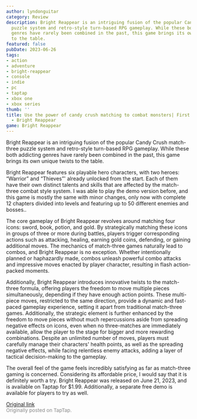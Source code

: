 ```yaml
---
author: lyndonguitar
category: Review
description: Bright Reappear is an intriguing fusion of the popular Candy Crush match-three
  puzzle system and retro-style turn-based RPG gameplay. While these both addicting
  genres have rarely been combined in the past, this game brings its own unique twists
  to the table.
featured: false
pubDate: 2023-06-26
tags:
- action
- adventure
- bright-reappear
- console
- indie
- pc
- taptap
- xbox one
- xbox series
thumb: ''
title: Use the power of candy crush matching to combat monsters| First Impressions
  - Bright Reappear
game: Bright Reappear
---
```

Bright Reappear is an intriguing fusion of the popular Candy Crush match-three puzzle system and retro-style turn-based RPG gameplay. While these both addicting genres have rarely been combined in the past, this game brings its own unique twists to the table.

Bright Reappear features six playable hero characters, with two heroes: “Warrior” and “Thieves”' already unlocked from the start. Each of them have their own distinct talents and skills that are affected by the match-three combat style system. I was able to play the demo version before, and this game is mostly the same with minor changes, only now with complete 12 chapters divided into levels and featuring up to 50 different enemies and bosses..

The core gameplay of Bright Reappear revolves around matching four icons: sword, book, potion, and gold. By strategically matching these icons in groups of three or more during battles, players trigger corresponding actions such as attacking, healing, earning gold coins, defending, or gaining additional moves. The mechanics of match-three games naturally lead to combos, and Bright Reappear is no exception. Whether intentionally planned or haphazardly made, combos unleash powerful combo attacks and impressive moves enacted by player character, resulting in flash action-packed moments.

Additionally, Bright Reappear introduces innovative twists to the match-three formula, offering players the freedom to move multiple pieces simultaneously,  depending if they have enough action points. These multi-piece moves, restricted to the same direction, provide a dynamic and fast-paced gameplay experience, setting it apart from traditional match-three games. Additionally, the strategic element is further enhanced by the freedom to move pieces without much repercussions aside from spreading negative effects on icons, even when no three-matches are immediately available, allow the player to the stage for bigger and more rewarding combinations. Despite an unlimited number of moves, players must carefully manage their characters' health points, as well as the spreading negative effects, while facing relentless enemy attacks, adding a layer of tactical decision-making to the gameplay.

The overall feel of the game feels incredibly satisfying as far as match-three gaming is concerned. Considering its affordable price, I would say that it is definitely worth a try. Bright Reappear was released on June 21, 2023, and is available on Taptap for $1.99. Additionally, a separate free demo is available for players to try as well.

[Original link](https://www.taptap.io/post/5904032)<br><span style="font-size: 0.95em; color: #888;">Originally posted on TapTap.</span>